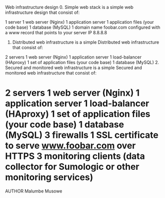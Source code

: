Web infrastructure design
0. Simple web stack
is a simple web infrastructure design that consist of:

1 server
1 web server (Nginx)
1 application server
1 application files (your code base)
1 database (MySQL)
1 domain name foobar.com configured with a www record that points to your server IP 8.8.8.8
1. Distributed web infrastructure
is a simple Distributed web infrastructure that consist of:

2 servers
1 web server (Nginx)
1 application server
1 load-balancer (HAproxy)
1 set of application files (your code base)
1 database (MySQL)
2. Secured and monitored web infrastructure
is a simple Secured and monitored web infrastructure that consist of:

2 servers
1 web server (Nginx)
1 application server
1 load-balancer (HAproxy)
1 set of application files (your code base)
1 database (MySQL)
3 firewalls
1 SSL certificate to serve www.foobar.com over HTTPS
3 monitoring clients (data collector for Sumologic or other monitoring services)
====================================================================================

AUTHOR
Malumbe Musowe
